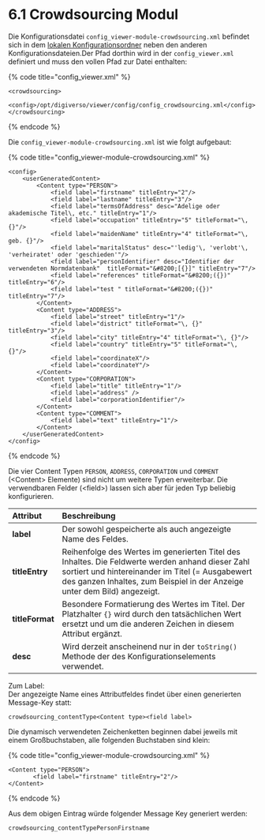 # 6.1 Crowdsourcing Modul

Die Konfigurationsdatei `config_viewer-module-crowdsourcing.xml` befindet sich in dem [lokalen Konfigurationsordner](../2/2.1.md) neben den anderen Konfigurationsdateien.Der Pfad dorthin wird in der `config_viewer.xml` definiert und muss den vollen Pfad zur Datei enthalten:

{% code title="config\_viewer.xml" %}
```markup
<crowdsourcing>
     <config>/opt/digiverso/viewer/config/config_crowdsourcing.xml</config>
</crowdsourcing>
```
{% endcode %}

Die `config_viewer-module-crowdsourcing.xml` ist wie folgt aufgebaut:

{% code title="config\_viewer-module-crowdsourcing.xml" %}
```markup
<config>
    <userGeneratedContent>
        <Content type="PERSON">
            <field label="firstname" titleEntry="2"/>
            <field label="lastname" titleEntry="3"/>
            <field label="termsOfAddress" desc="Adelige oder akademische Titel\, etc." titleEntry="1"/>
            <field label="occupation" titleEntry="5" titleFormat="\, {}"/>
            <field label="maidenName" titleEntry="4" titleFormat="\, geb. {}"/>
            <field label="maritalStatus" desc="'ledig'\, 'verlobt'\, 'verheiratet' oder 'geschieden'"/>
            <field label="personIdentifier" desc="Identifier der verwendeten Normdatenbank"  titleFormat="&#8200;[{}]" titleEntry="7"/>
            <field label="references" titleFormat="&#8200;({})" titleEntry="6"/>
            <field label="test " titleFormat="&#8200;({})" titleEntry="7"/>
        </Content>
        <Content type="ADDRESS">
            <field label="street" titleEntry="1"/>
            <field label="district" titleFormat="\, {}" titleEntry="3"/>
            <field label="city" titleEntry="4" titleFormat="\, {}"/>
            <field label="country" titleEntry="5" titleFormat="\, {}"/>
            <field label="coordinateX"/>
            <field label="coordinateY"/>
        </Content>
        <Content type="CORPORATION">
            <field label="title" titleEntry="1"/>
            <field label="address" />
            <field label="corporationIdentifier"/>
        </Content>
        <Content type="COMMENT">
            <field label="text" titleEntry="1"/>
        </Content>
    </userGeneratedContent>
</config>
```
{% endcode %}

Die vier Content Typen `PERSON`, `ADDRESS`, `CORPORATION` und `COMMENT` \(&lt;Content&gt; Elemente\) sind nicht um weitere Typen erweiterbar. Die verwendbaren Felder \(&lt;field&gt;\) lassen sich aber für jeden Typ beliebig konfigurieren.

| **Attribut** | Beschreibung |
| :--- | :--- |
| **label** | Der sowohl gespeicherte als auch angezeigte Name des Feldes. |
| **titleEntry** | Reihenfolge des Wertes im generierten Titel des Inhaltes. Die Feldwerte werden anhand dieser Zahl sortiert und hintereinander im Titel \(= Ausgabewert des ganzen Inhaltes, zum Beispiel in der Anzeige unter dem Bild\) angezeigt. |
| **titleFormat** | Besondere Formatierung des Wertes im Titel. Der Platzhalter `{}` wird durch den tatsächlichen Wert ersetzt und um die anderen Zeichen in diesem Attribut ergänzt. |
| **desc** | Wird derzeit anscheinend nur in der `toString()` Methode der des Konfigurationselements verwendet. |

Zum Label:  
Der angezeigte Name eines Attributfeldes findet über einen generierten Message-Key statt:

```text
crowdsourcing_contentType<Content type><field label>
```

Die dynamisch verwendeten Zeichenketten beginnen dabei jeweils mit einem Großbuchstaben, alle folgenden Buchstaben sind klein:

{% code title="config\_viewer-module-crowdsourcing.xml" %}
```markup
<Content type="PERSON">
       <field label="firstname" titleEntry="2"/>
</Content>
```
{% endcode %}

Aus dem obigen Eintrag würde folgender Message Key generiert werden:

```text
crowdsourcing_contentTypePersonFirstname
```

